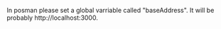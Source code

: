 In posman please set a global varriable called "baseAddress". It will be probably http://localhost:3000.